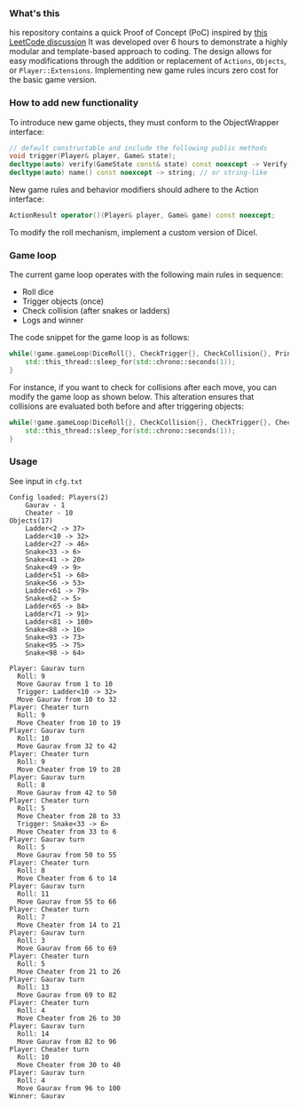 ### What's this

his repository contains a quick Proof of Concept (PoC) inspired by [this LeetCode discussion](https://leetcode.com/discuss/interview-question/system-design/4615686/phonepe-sde2-machine-coding-round-24-hours)
It was developed over 6 hours to demonstrate a highly modular and template-based approach to coding. 
The design allows for easy modifications through the addition or replacement of `Actions`, `Objects`, or `Player::Extensions`. 
Implementing new game rules incurs zero cost for the basic game version. 

### How to add new functionality
To introduce new game objects, they must conform to the ObjectWrapper interface:
```cpp
// default constructable and include the following public methods
void trigger(Player& player, Game& state);
decltype(auto) verify(GameState const& state) const noexcept -> Verify; // or bool-like
decltype(auto) name() const noexcept -> string; // or string-like
```
New game rules and behavior modifiers should adhere to the Action interface:
```cpp
ActionResult operator()(Player& player, Game& game) const noexcept;
```
To modify the roll mechanism, implement a custom version of DiceI.

### Game loop
The current game loop operates with the following main rules in sequence:
- Roll dice
- Trigger objects (once)
- Check collision (after snakes or ladders)
- Logs and winner

The code snippet for the game loop is as follows:
```cpp
while(!game.gameLoop(DiceRoll{}, CheckTrigger{}, CheckCollision{}, PrintLog{}, WinCheck{})) {
    std::this_thread::sleep_for(std::chrono::seconds(1));
}
```
For instance, if you want to check for collisions after each move, you can modify the game loop as shown below. 
This alteration ensures that collisions are evaluated both before and after triggering objects:
```cpp
while(!game.gameLoop(DiceRoll{}, CheckCollision{}, CheckTrigger{}, CheckCollision{}, PrintLog{}, WinCheck{})) {
    std::this_thread::sleep_for(std::chrono::seconds(1));
}
```

### Usage
See input in `cfg.txt`
```
Config loaded: Players(2)
	Gaurav - 1
	Cheater - 10
Objects(17)
	Ladder<2 -> 37>
	Ladder<10 -> 32>
	Ladder<27 -> 46>
	Snake<33 -> 6>
	Snake<41 -> 20>
	Snake<49 -> 9>
	Ladder<51 -> 68>
	Snake<56 -> 53>
	Ladder<61 -> 79>
	Snake<62 -> 5>
	Ladder<65 -> 84>
	Ladder<71 -> 91>
	Ladder<81 -> 100>
	Snake<88 -> 16>
	Snake<93 -> 73>
	Snake<95 -> 75>
	Snake<98 -> 64>

Player: Gaurav turn
  Roll: 9
  Move Gaurav from 1 to 10
  Trigger: Ladder<10 -> 32>
  Move Gaurav from 10 to 32
Player: Cheater turn
  Roll: 9
  Move Cheater from 10 to 19
Player: Gaurav turn
  Roll: 10
  Move Gaurav from 32 to 42
Player: Cheater turn
  Roll: 9
  Move Cheater from 19 to 28
Player: Gaurav turn
  Roll: 8
  Move Gaurav from 42 to 50
Player: Cheater turn
  Roll: 5
  Move Cheater from 28 to 33
  Trigger: Snake<33 -> 6>
  Move Cheater from 33 to 6
Player: Gaurav turn
  Roll: 5
  Move Gaurav from 50 to 55
Player: Cheater turn
  Roll: 8
  Move Cheater from 6 to 14
Player: Gaurav turn
  Roll: 11
  Move Gaurav from 55 to 66
Player: Cheater turn
  Roll: 7
  Move Cheater from 14 to 21
Player: Gaurav turn
  Roll: 3
  Move Gaurav from 66 to 69
Player: Cheater turn
  Roll: 5
  Move Cheater from 21 to 26
Player: Gaurav turn
  Roll: 13
  Move Gaurav from 69 to 82
Player: Cheater turn
  Roll: 4
  Move Cheater from 26 to 30
Player: Gaurav turn
  Roll: 14
  Move Gaurav from 82 to 96
Player: Cheater turn
  Roll: 10
  Move Cheater from 30 to 40
Player: Gaurav turn
  Roll: 4
  Move Gaurav from 96 to 100
Winner: Gaurav
```